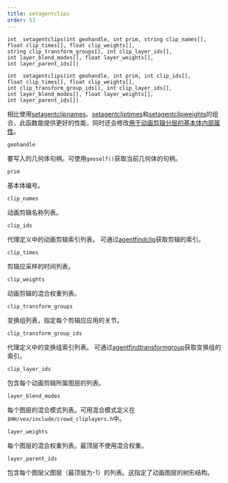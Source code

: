 ```yaml
---
title: setagentclips
order: 53
---
```


`int  setagentclips(int geohandle, int prim, string clip_names[], float clip_times[], float clip_weights[], string clip_transform_groups[], int clip_layer_ids[], int layer_blend_modes[], float layer_weights[], int layer_parent_ids[])`

`int  setagentclips(int geohandle, int prim, int clip_ids[], float clip_times[], float clip_weights[], int clip_transform_group_ids[], int clip_layer_ids[], int layer_blend_modes[], float layer_weights[], int layer_parent_ids[])`

相比使用[setagentclipnames](/zh-cn/houdini-vex/crowds/setagentclipnames "设置代理图元的当前动画剪辑")、[setagentcliptimes](/zh-cn/houdini-vex/crowds/setagentcliptimes "设置代理图元动画剪辑的当前时间")和[setagentclipweights](/zh-cn/houdini-vex/crowds/setagentclipweights "设置代理图元动画剪辑的混合权重")的组合，此函数能提供更好的性能，同时还会修改[用于动画剪辑分层的基本体内部属性](../../crowds/agents.html#currentclips)。

`geohandle`

要写入的几何体句柄。可使用`geoself()`获取当前几何体的句柄。

`prim`

基本体编号。

`clip_names`

动画剪辑名称列表。

`clip_ids`

代理定义中的动画剪辑索引列表。
可通过[agentfindclip](/zh-cn/houdini-vex/crowds/agentfindclip "查找代理定义中剪辑的索引")获取剪辑的索引。

`clip_times`

剪辑应采样的时间列表。

`clip_weights`

动画剪辑的混合权重列表。

`clip_transform_groups`

变换组列表，指定每个剪辑应应用的关节。

`clip_transform_group_ids`

代理定义中的变换组索引列表。
可通过[agentfindtransformgroup](/zh-cn/houdini-vex/crowds/agentfindtransformgroup "查找代理定义中变换组的索引")获取变换组的索引。

`clip_layer_ids`

包含每个动画剪辑所属图层的列表。

`layer_blend_modes`

每个图层的混合模式列表。可用混合模式定义在`$HH/vex/include/crowd_cliplayers.h`中。

`layer_weights`

每个图层的混合权重列表。最顶层不使用混合权重。

`layer_parent_ids`

包含每个图层父图层（最顶层为-1）的列表。这指定了动画图层的树形结构。
